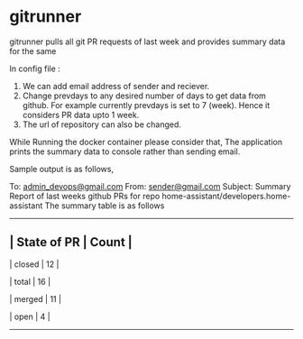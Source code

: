# gitrunner
gitrunner pulls all git PR requests of last week and provides summary data for the same

In config file :
1. We can add email address of sender and reciever. 
2. Change prevdays to any desired number of days to get data from github. For example currently prevdays is set to 7 (week). Hence it considers PR data upto 1 week.
3. The url of repository can also be changed.

While Running the docker container please consider that,
The application prints the summary data to console rather than sending email.


Sample output is as follows,


To: admin_devops@gmail.com
From: sender@gmail.com
Subject: Summary Report of last weeks github PRs for repo  home-assistant/developers.home-assistant
 The summary table is as follows
 
--------------------------------------
|   State of PR    |       Count      |
--------------------------------------
| closed    |       12         |

| total    |       16         |

| merged    |       11         |

| open    |       4         |

------------------------------------------------------------------------

